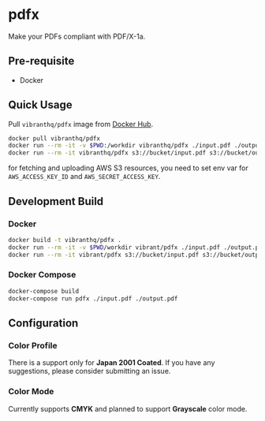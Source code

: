 # pdfx

Make your PDFs compliant with PDF/X-1a.

## Pre-requisite

- Docker

## Quick Usage

Pull `vibranthq/pdfx` image from [Docker Hub](https://hub.docker.com/r/vibranthq/pdfx/).

```bash
docker pull vibranthq/pdfx
docker run --rm -it -v $PWD:/workdir vibranthq/pdfx ./input.pdf ./output.pdf
docker run --rm -it vibranthq/pdfx s3://bucket/input.pdf s3://bucket/output.pdf
```

for fetching and uploading AWS S3 resources, you need to set env var for `AWS_ACCESS_KEY_ID` and `AWS_SECRET_ACCESS_KEY`.

## Development Build

### Docker

```bash
docker build -t vibranthq/pdfx .
docker run --rm -it -v $PWD/workdir vibrant/pdfx ./input.pdf ./output.pdf
docker run --rm -it vibrant/pdfx s3://bucket/input.pdf s3://bucket/output.pdf
```

### Docker Compose

```bash
docker-compose build
docker-compose run pdfx ./input.pdf ./output.pdf
```

## Configuration

### Color Profile

There is a support only for **Japan 2001 Coated**. If you have any suggestions, please consider submitting an issue.

### Color Mode

Currently supports **CMYK** and planned to support **Grayscale** color mode.
